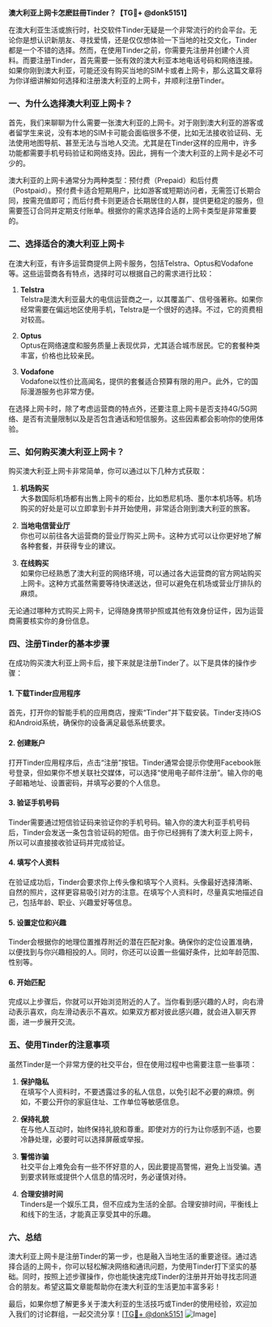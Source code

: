 **澳大利亚上网卡怎麽註冊Tinder？【TG💪+ @donk5151】**

在澳大利亚生活或旅行时，社交软件Tinder无疑是一个非常流行的约会平台。无论你是想认识新朋友、寻找爱情，还是仅仅想体验一下当地的社交文化，Tinder都是一个不错的选择。然而，在使用Tinder之前，你需要先注册并创建个人资料。而要注册Tinder，首先需要一张有效的澳大利亚本地电话号码和网络连接。如果你刚到澳大利亚，可能还没有购买当地的SIM卡或者上网卡，那么这篇文章将为你详细讲解如何选择和注册澳大利亚的上网卡，并顺利注册Tinder。

### 一、为什么选择澳大利亚上网卡？

首先，我们来聊聊为什么需要一张澳大利亚的上网卡。对于刚到澳大利亚的游客或者留学生来说，没有本地的SIM卡可能会面临很多不便，比如无法接收验证码、无法使用地图导航、甚至无法与当地人交流。尤其是在Tinder这样的应用中，许多功能都需要手机号码验证和网络支持。因此，拥有一个澳大利亚的上网卡是必不可少的。

澳大利亚的上网卡通常分为两种类型：预付费（Prepaid）和后付费（Postpaid）。预付费卡适合短期用户，比如游客或短期访问者，无需签订长期合同，按需充值即可；而后付费卡则更适合长期居住的人群，提供更稳定的服务，但需要签订合同并定期支付账单。根据你的需求选择合适的上网卡类型是非常重要的。

### 二、选择适合的澳大利亚上网卡

在澳大利亚，有许多运营商提供上网卡服务，包括Telstra、Optus和Vodafone等。这些运营商各有特点，选择时可以根据自己的需求进行比较：

1. **Telstra**  
   Telstra是澳大利亚最大的电信运营商之一，以其覆盖广、信号强著称。如果你经常需要在偏远地区使用手机，Telstra是一个很好的选择。不过，它的资费相对较高。

2. **Optus**  
   Optus在网络速度和服务质量上表现优异，尤其适合城市居民。它的套餐种类丰富，价格也比较亲民。

3. **Vodafone**  
   Vodafone以性价比高闻名，提供的套餐适合预算有限的用户。此外，它的国际漫游服务也非常方便。

在选择上网卡时，除了考虑运营商的特点外，还要注意上网卡是否支持4G/5G网络、是否有流量限制以及是否包含通话和短信服务。这些因素都会影响你的使用体验。

### 三、如何购买澳大利亚上网卡？

购买澳大利亚上网卡非常简单，你可以通过以下几种方式获取：

1. **机场购买**  
   大多数国际机场都有出售上网卡的柜台，比如悉尼机场、墨尔本机场等。机场购买的好处是可以立即拿到卡并开始使用，非常适合刚到澳大利亚的旅客。

2. **当地电信营业厅**  
   你也可以前往各大运营商的营业厅购买上网卡。这种方式可以让你更好地了解各种套餐，并获得专业的建议。

3. **在线购买**  
   如果你已经熟悉了澳大利亚的网络环境，可以通过各大运营商的官方网站购买上网卡。这种方式虽然需要等待快递送达，但可以避免在机场或营业厅排队的麻烦。

无论通过哪种方式购买上网卡，记得随身携带护照或其他有效身份证件，因为运营商需要核实你的身份信息。

### 四、注册Tinder的基本步骤

在成功购买澳大利亚上网卡后，接下来就是注册Tinder了。以下是具体的操作步骤：

#### 1. 下载Tinder应用程序
首先，打开你的智能手机的应用商店，搜索“Tinder”并下载安装。Tinder支持iOS和Android系统，确保你的设备满足最低系统要求。

#### 2. 创建账户
打开Tinder应用程序后，点击“注册”按钮。Tinder通常会提示你使用Facebook账号登录，但如果你不想关联社交媒体，可以选择“使用电子邮件注册”。输入你的电子邮箱地址、设置密码，并填写必要的个人信息。

#### 3. 验证手机号码
Tinder需要通过短信验证码来验证你的手机号码。输入你的澳大利亚手机号码后，Tinder会发送一条包含验证码的短信。由于你已经拥有了澳大利亚上网卡，所以可以直接接收验证码并完成验证。

#### 4. 填写个人资料
在验证成功后，Tinder会要求你上传头像和填写个人资料。头像最好选择清晰、自然的照片，这样更容易吸引对方的注意。在填写个人资料时，尽量真实地描述自己，包括年龄、职业、兴趣爱好等信息。

#### 5. 设置定位和兴趣
Tinder会根据你的地理位置推荐附近的潜在匹配对象。确保你的定位设置准确，以便找到与你兴趣相投的人。同时，你还可以设置一些偏好条件，比如年龄范围、性别等。

#### 6. 开始匹配
完成以上步骤后，你就可以开始浏览附近的人了。当你看到感兴趣的人时，向右滑动表示喜欢，向左滑动表示不喜欢。如果双方都对彼此感兴趣，就会进入聊天界面，进一步展开交流。

### 五、使用Tinder的注意事项

虽然Tinder是一个非常方便的社交平台，但在使用过程中也需要注意一些事项：

1. **保护隐私**  
   在填写个人资料时，不要透露过多的私人信息，以免引起不必要的麻烦。例如，不要公开你的家庭住址、工作单位等敏感信息。

2. **保持礼貌**  
   在与他人互动时，始终保持礼貌和尊重。即使对方的行为让你感到不适，也要冷静处理，必要时可以选择屏蔽或举报。

3. **警惕诈骗**  
   社交平台上难免会有一些不怀好意的人，因此要提高警惕，避免上当受骗。遇到要求转账或提供个人信息的情况时，务必谨慎对待。

4. **合理安排时间**  
   Tinders是一个娱乐工具，但不应成为生活的全部。合理安排时间，平衡线上和线下的生活，才能真正享受其中的乐趣。

### 六、总结

澳大利亚上网卡是注册Tinder的第一步，也是融入当地生活的重要途径。通过选择合适的上网卡，你可以轻松解决网络和通讯问题，为使用Tinder打下坚实的基础。同时，按照上述步骤操作，你也能快速完成Tinder的注册并开始寻找志同道合的朋友。希望这篇文章能帮助你在澳大利亚的生活更加丰富多彩！

最后，如果你想了解更多关于澳大利亚的生活技巧或Tinder的使用经验，欢迎加入我们的讨论群组，一起交流分享！[[TG💪+ @donk5151](https://t.me/s/donk5151) ![Image](https://i.postimg.cc/rwNCRYN7/Snipaste-2025-04-30-17-27-05.png)]